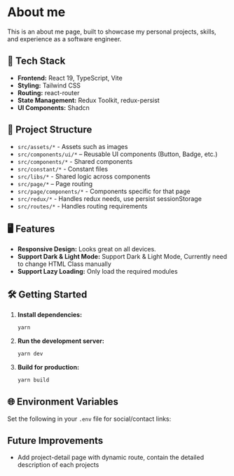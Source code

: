 # About me

This is an about me page, built to showcase my personal projects, skills, and experience as a software engineer.

## 🚀 Tech Stack
- **Frontend:** React 19, TypeScript, Vite
- **Styling:** Tailwind CSS
- **Routing:** react-router
- **State Management:** Redux Toolkit, redux-persist
- **UI Components:** Shadcn

## 📁 Project Structure
- `src/assets/*` - Assets such as images
- `src/components/ui/*` – Reusable UI components (Button, Badge, etc.)
- `src/components/*` - Shared components
- `src/constant/*` - Constant files
- `src/libs/*` - Shared logic across components
- `src/page/*` – Page routing
- `src/page/components/*` - Components specific for that page
- `src/redux/*` - Handles redux needs, use persist sessionStorage
- `src/routes/*` - Handles routing requirements

## 🖥️ Features
- **Responsive Design:** Looks great on all devices.
- **Support Dark & Light Mode:** Support Dark & Light Mode, Currently need to change HTML Class manually
- **Support Lazy Loading:** Only load the required modules

## 🛠️ Getting Started
1. **Install dependencies:**
   ```bash
   yarn
   ```
2. **Run the development server:**
   ```bash
   yarn dev
   ```
3. **Build for production:**
   ```bash
   yarn build
   ```

## 🌐 Environment Variables
Set the following in your `.env` file for social/contact links:

## Future Improvements
* Add project-detail page with dynamic route, contain the detailed description of each projects